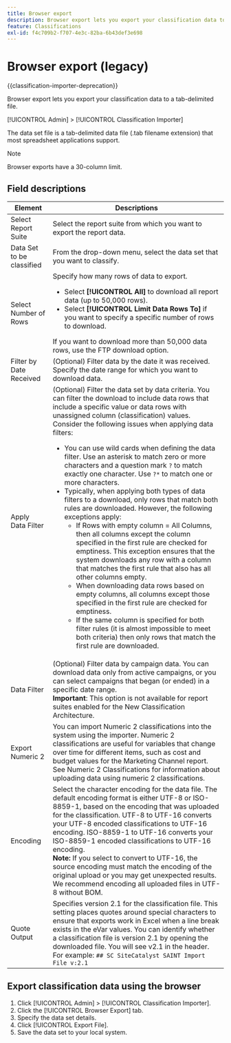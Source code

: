 ```yaml
---
title: Browser export
description: Browser export lets you export your classification data to a tab-delimited file.
feature: Classifications
exl-id: f4c709b2-f707-4e3c-82ba-6b43def3e698
---
```

# Browser export (legacy)

{{classification-importer-deprecation}}

Browser export lets you export your classification data to a tab-delimited file.

[!UICONTROL Admin] > [!UICONTROL Classification Importer]

The data set file is a tab-delimited data file (.tab filename extension) that most spreadsheet applications support.

>[!NOTE]
>Browser exports have a 30-column limit.

## Field descriptions

| Element | Descriptions |
| --- | --- |
| Select Report Suite | Select the report suite from which you want to export the report data. |
| Data Set to be classified | From the drop-down menu, select the data set that you want to classify. |
| Select Number of Rows | Specify how many rows of data to export.<ul><li>Select **[!UICONTROL All]** to download all report data (up to 50,000 rows).</li><li>Select **[!UICONTROL Limit Data Rows To]** if you want to specify a specific number of rows to download.</li></ul>If you want to download more than 50,000 data rows, use the FTP download option. | 
| Filter by Date Received | (Optional) Filter data by the date it was received. Specify the date range for which you want to download data. |
| Apply Data Filter | (Optional) Filter the data set by data criteria. You can filter the download to include data rows that include a specific value or data rows with unassigned column (classification) values. Consider the following issues when applying data filters:<ul><li>You can use wild cards when defining the data filter. Use an asterisk to match zero or more characters and a question mark `?` to match exactly one character. Use `?*` to match one or more characters.</li><li>Typically, when applying both types of data filters to a download, only rows that match both rules are downloaded. However, the following exceptions apply:<ul><li>If Rows with empty column = All Columns, then all columns except the column specified in the first rule are checked for emptiness. This exception ensures that the system downloads any row with a column that matches the first rule that also has all other columns empty.</li><li>When downloading data rows based on empty columns, all columns except those specified in the first rule are checked for emptiness.</li><li>If the same column is specified for both filter rules (it is almost impossible to meet both criteria) then only rows that match the first rule are downloaded.</li></ul></ul> |
| Data Filter | (Optional) Filter data by campaign data. You can download data only from active campaigns, or you can select campaigns that began (or ended) in a specific date range.<br>**Important**: This option is not available for report suites enabled for the New Classification Architecture. |
| Export Numeric 2 | You can import Numeric 2 classifications into the system using the importer. Numeric 2 classifications are useful for variables that change over time for different items, such as cost and budget values for the Marketing Channel report. See Numeric 2 Classifications for information about uploading data using numeric 2 classifications. |
| Encoding | Select the character encoding for the data file. The default encoding format is either UTF-8 or ISO-8859-1, based on the encoding that was uploaded for the classification. UTF-8 to UTF-16 converts your UTF-8 encoded classifications to UTF-16 encoding. ISO-8859-1 to UTF-16 converts your ISO-8859-1 encoded classifications to UTF-16 encoding.<br>**Note:** If you select to convert to UTF-16, the source encoding must match the encoding of the original upload or you may get unexpected results. We recommend encoding all uploaded files in UTF-8 without BOM.  |
| Quote Output | Specifies version 2.1 for the classification file. This setting places quotes around special characters to ensure that exports work in Excel when a line break exists in the eVar values. You can identify whether a classification file is version 2.1 by opening the downloaded file. You will see v2.1 in the header. For example: `## SC SiteCatalyst SAINT Import File v:2.1` |

## Export classification data using the browser

1. Click [!UICONTROL Admin] > [!UICONTROL Classification Importer].
1. Click the [!UICONTROL Browser Export] tab.
1. Specify the data set details.
1. Click [!UICONTROL Export File].
1. Save the data set to your local system.

